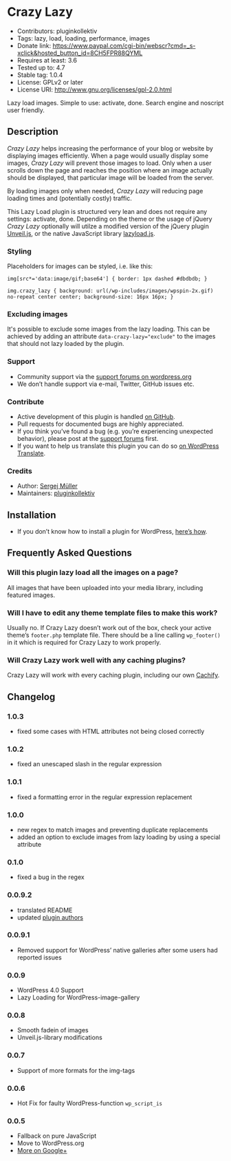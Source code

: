 # Crazy Lazy #
* Contributors:      pluginkollektiv
* Tags:              lazy, load, loading, performance, images
* Donate link:       https://www.paypal.com/cgi-bin/webscr?cmd=_s-xclick&hosted_button_id=8CH5FPR88QYML
* Requires at least: 3.6
* Tested up to:      4.7
* Stable tag:        1.0.4
* License:           GPLv2 or later
* License URI:       http://www.gnu.org/licenses/gpl-2.0.html

Lazy load images. Simple to use: activate, done. Search engine and noscript user friendly.

## Description ##
*Crazy Lazy* helps increasing the performance of your blog or website by displaying images efficiently. When a page would usually display some images, *Crazy Lazy* will prevent those images to load. Only when a user scrolls down the page and reaches the position where an image actually should be displayed, that particular image will be loaded from the server.

By loading images only when needed, *Crazy Lazy* will reducing page loading times and (potentially costly) traffic.

This Lazy Load plugin is structured very lean and does not require any settings: activate, done. Depending on the theme or the usage of jQuery *Crazy Lazy* optionally will utilze a modified version of the jQuery plugin [Unveil.js](https://github.com/luis-almeida/unveil), or the native JavaScript library [lazyload.js](https://gist.github.com/miloplacencia/3931803).

### Styling ###
Placeholders for images can be styled, i.e. like this:

`img[src*='data:image/gif;base64'] {
    border: 1px dashed #dbdbdb;
}`

`img.crazy_lazy {
    background: url(/wp-includes/images/wpspin-2x.gif) no-repeat center center;
    background-size: 16px 16px;
}`

### Excluding images ###
It's possible to exclude some images from the lazy loading. This can be achieved by adding an attribute `data-crazy-lazy="exclude"` to the images that should not lazy loaded by the plugin. 

### Support ###
* Community support via the [support forums on wordpress.org](https://wordpress.org/support/plugin/crazy-lazy)
* We don’t handle support via e-mail, Twitter, GitHub issues etc.

### Contribute ###
* Active development of this plugin is handled [on GitHub](https://github.com/pluginkollektiv/crazy-lazy).
* Pull requests for documented bugs are highly appreciated.
* If you think you’ve found a bug (e.g. you’re experiencing unexpected behavior), please post at the [support forums](https://wordpress.org/support/plugin/crazy-lazy) first.
* If you want to help us translate this plugin you can do so [on WordPress Translate](https://translate.wordpress.org/projects/wp-plugins/crazy-lazy).

### Credits ###
* Author: [Sergej Müller](https://sergejmueller.github.io/)
* Maintainers: [pluginkollektiv](http://pluginkollektiv.org/)


## Installation ##
* If you don’t know how to install a plugin for WordPress, [here’s how](http://codex.wordpress.org/Managing_Plugins#Installing_Plugins).


## Frequently Asked Questions ##
### Will this plugin lazy load all the images on a page? ###
All images that have been uploaded into your media library, including featured images.

### Will I have to edit any theme template files to make this work? ###
Usually no. If Crazy Lazy doesn’t work out of the box, check your active theme’s `footer.php` template file. There should be a line calling `wp_footer()` in it which is required for Crazy Lazy to work properly.


### Will Crazy Lazy work well with any caching plugins? ###
Crazy Lazy will work with every caching plugin, including our own [Cachify](https://wordpress.org/plugins/cachify/).


## Changelog ##
### 1.0.3 ###
* fixed some cases with HTML attributes not being closed correctly

### 1.0.2 ###
* fixed an unescaped slash in the regular expression

### 1.0.1 ###
* fixed a formatting error in the regular expression replacement

### 1.0.0 ###
* new regex to match images and preventing duplicate replacements
* added an option to exclude images from lazy loading by using a special attribute

### 0.1.0 ###
* fixed a bug in the regex

### 0.0.9.2 ###
* translated README
* updated [plugin authors](https://gist.github.com/glueckpress/f058c0ab973d45a72720)

### 0.0.9.1 ###
* Removed support for WordPress’ native galleries after some users had reported issues

### 0.0.9 ###
* WordPress 4.0 Support
* Lazy Loading for WordPress-image-gallery

### 0.0.8 ###
* Smooth fadein of images
* Unveil.js-library modifications

### 0.0.7 ###
* Support of more formats for the img-tags

### 0.0.6 ###
* Hot Fix for faulty WordPress-function `wp_script_is`

### 0.0.5 ###
* Fallback on pure JavaScript
* Move to WordPress.org
* [More on Google+](https://plus.google.com/110569673423509816572/posts/SnhULufzrMF)
